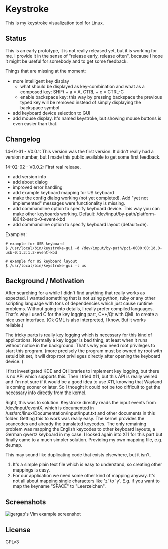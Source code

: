 Keystroke
=========

This is my keystroke visualization tool for Linux.

Status
------

This is an early prototype, it is not really released yet, but it is working for
me.
I provide it in the sense of "release early, release often", because I hope it
might be useful for somebody and to get some feedback.

Things that are missing at the moment:

* more intelligent key display
    * what should be displayed as key-combination and what as a composed key: SHIFt + a = A, CTRL  + c = CTRL-C
    * enable backspace key: this way by pressing backspace the previous typed key will be removed
      instead of simply displaying the backspace symbol
* add keyboard device selection to GUI
* add mouse display. It's named keystroke, but showing mouse buttons is even
  easier than that.

Changelog
---------

14-01-31 - V0.0.1: This version was the first version. It didn't really had a version number, but I made this
    public available to get some first feedback.

14-02-02 - V0.0.2: First real release.

* add version info
* add about dialog
* improved error handling
* add example keyboard mapping for US keyboard
* make the config dialog working (not yet completed). Add "yet not implemented" messages were functionality is
  missing.
* add commandline option to specify keyboard device. This way you can make other keyboards working.
  Default: /dev/input/by-path/platform-i8042-serio-0-event-kbd
* add commandline option to specify keyboard layout (default=de).



Examples:

    # example for USB keyboard
    $ /usr/local/bin/keystroke-gui -d /dev/input/by-path/pci-0000:00:1d.0-usb-0:1.3:1.2-event-kbd

    # example for US keyboard layout
    $ /usr/local/bin/keystroke-gui -l us

Background / Motivation
-----------------------

After searching for a while I didn't find anything that
really works as expected. I wanted something that is not using python, ruby or
any other scripting language with tons of dependencies which just cause runtime
problems. Without going into details, I really prefer compiled languages.
That's why I used C for the key logging part, C++/Qt with QML
to create a nice user interface. (Ok QML is also interpreted, I know. But it works reliable.)

The tricky parts is really key logging which is necessary for this kind of
applications. Normally a key logger is bad thing, at least when it runs without
notice in the background. That's why you need root privileges to start this
program. (more precisely the program must be owned by root with setuid bit set,
it will drop root privileges directly after opening the keyboard device. )

I first investigated KDE and Qt libraries to implement key logging, but there is
no API which supports this. Then I tried X11, but this API is really weired and
I'm not sure if it would be a good idea to use X11, knowing that Wayland is
coming sooner or later. So I thought it could not be too difficult to get the
necessary info directly from the kernel.

Right, this was to solution. Keystroke directly reads the input events from
/dev/input/eventX, which is documented in /usr/src/linux/Documentation/input/input.txt
and other documents in this folder.
Getting this to work was really easy. The kernel provides the scancodes and
already the translated keycodes. The only remaining problem was mapping the
English keycodes to other keyboard layouts, a German qwertz keyboard in my case.
I looked again into X11 for this part but finally came to a much simpler solution.
Providing my own mapping file, e.g. de.map.

This may sound like duplicating code that exists elsewhere, but it isn't.

1. It's a simple plain text file which is easy to understand, so creating other
mappings is easy.
2. For our application we need some other kind of mapping anyway. It's not all
about mapping single characters like 'z' to 'y'.
E.g. if you want to map the keyname "SPACE" to "Leerzeichen".


Screenshots
-----------
![gergap's Vim example screenshot][screenshot]


License
-------

GPLv3

[screenshot]: https://raw.github.com/gergap/keystroke/master/screenshot.png


